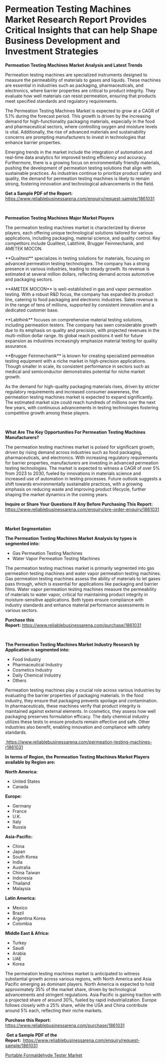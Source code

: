 <p><h1>Permeation Testing Machines Market Research Report Provides Critical Insights that can help Shape Business Development and Investment Strategies</h1></p><p><strong>Permeation Testing Machines Market Analysis and Latest Trends</strong></p>
<p><p>Permeation testing machines are specialized instruments designed to measure the permeability of materials to gases and liquids. These machines are essential in industries such as packaging, pharmaceuticals, and electronics, where barrier properties are critical to product integrity. They evaluate how well materials can resist permeation, ensuring that products meet specified standards and regulatory requirements.</p><p>The Permeation Testing Machines Market is expected to grow at a CAGR of 5.1% during the forecast period. This growth is driven by the increasing demand for high-functionality packaging materials, especially in the food and pharmaceutical sectors, where controlling oxygen and moisture levels is vital. Additionally, the rise of advanced materials and sustainability concerns are prompting manufacturers to invest in technologies that enhance barrier properties.</p><p>Emerging trends in the market include the integration of automation and real-time data analytics for improved testing efficiency and accuracy. Furthermore, there is a growing focus on environmentally friendly materials, pushing the development of permeation testing solutions that align with sustainable practices. As industries continue to prioritize product safety and quality, the demand for permeation testing machines is likely to remain strong, fostering innovation and technological advancements in the field.</p></p>
<p><strong>Get a Sample PDF of the Report:&nbsp;</strong> <a href="https://www.reliablebusinessarena.com/enquiry/request-sample/1861031?utm_campaign=3021&utm_medium=2&utm_source=Github&utm_content=ia&utm_term=12042025&utm_id=permeation-testing-machines">https://www.reliablebusinessarena.com/enquiry/request-sample/1861031</a></p>
<p>&nbsp;</p>
<p><strong>Permeation Testing Machines Major Market Players</strong></p>
<p><p>The permeation testing machines market is characterized by diverse players, each offering unique technological solutions tailored for various applications, including packaging, material science, and quality control. Key competitors include Qualitest, Labthink, Brugger Feinmechanik, and AMETEK MOCON.</p><p>**Qualitest** specializes in testing solutions for materials, focusing on advanced permeation testing technologies. The company has a strong presence in various industries, leading to steady growth. Its revenue is estimated at several million dollars, reflecting demand across automotive and packaging sectors.</p><p>**AMETEK MOCON** is well-established in gas and vapor permeation testing. With a robust R&D focus, the company has expanded its product line, catering to food packaging and electronic industries. Sales revenue is in the range of tens of millions, supported by consistent innovation and a dedicated customer base.</p><p>**Labthink** focuses on comprehensive material testing solutions, including permeation testers. The company has seen considerable growth due to its emphasis on quality and precision, with projected revenues in the multi-million dollar range. Its global reach positions it well for future expansion as industries increasingly emphasize material testing for quality assurance.</p><p>**Brugger Feinmechanik** is known for creating specialized permeation testing equipment with a niche market in high-precision applications. Though smaller in scale, its consistent performance in sectors such as medical and semiconductor demonstrates potential for niche market growth.</p><p>As the demand for high-quality packaging materials rises, driven by stricter regulatory requirements and increased consumer awareness, the permeation testing machines market is expected to expand significantly. The estimated market size could reach hundreds of millions over the next few years, with continuous advancements in testing technologies fostering competitive growth among these players.</p></p>
<p>&nbsp;</p>
<p><strong>What Are The Key Opportunities For Permeation Testing Machines Manufacturers?</strong></p>
<p><p>The permeation testing machines market is poised for significant growth, driven by rising demand across industries such as food packaging, pharmaceuticals, and electronics. With increasing regulatory requirements for barrier properties, manufacturers are investing in advanced permeation testing technologies. The market is expected to witness a CAGR of over 5% from 2023 to 2030, fueled by innovations in materials science and increased use of automation in testing processes. Future outlook suggests a shift towards environmentally sustainable practices, with a growing emphasis on reducing waste and improving product lifecycle, further shaping the market dynamics in the coming years.</p></p>
<p><strong>Inquire or Share Your Questions If Any Before Purchasing This Report:</strong> <a href="https://www.reliablebusinessarena.com/enquiry/pre-order-enquiry/1861031?utm_campaign=3021&utm_medium=2&utm_source=Github&utm_content=ia&utm_term=12042025&utm_id=permeation-testing-machines">https://www.reliablebusinessarena.com/enquiry/pre-order-enquiry/1861031</a></p>
<p>&nbsp;</p>
<p><strong>Market Segmentation</strong></p>
<p><strong>The Permeation Testing Machines Market Analysis by types is segmented into:</strong></p>
<p><ul><li>Gas Permeation Testing Machines</li><li>Water Vapor Permeation Testing Machines</li></ul></p>
<p><p>The permeation testing machines market is primarily segmented into gas permeation testing machines and water vapor permeation testing machines. Gas permeation testing machines assess the ability of materials to let gases pass through, which is essential for applications like packaging and barrier films. Water vapor permeation testing machines measure the permeability of materials to water vapor, critical for maintaining product integrity in moisture-sensitive applications. Both types ensure compliance with industry standards and enhance material performance assessments in various sectors.</p></p>
<p><strong>Purchase this Report:&nbsp;</strong><a href="https://www.reliablebusinessarena.com/purchase/1861031?utm_campaign=3021&utm_medium=2&utm_source=Github&utm_content=ia&utm_term=12042025&utm_id=permeation-testing-machines">https://www.reliablebusinessarena.com/purchase/1861031</a></p>
<p>&nbsp;</p>
<p><strong>The Permeation Testing Machines Market Industry Research by Application is segmented into:</strong></p>
<p><ul><li>Food Industry</li><li>Pharmaceutical Industry</li><li>Cosmetics Industry</li><li>Daily Chemical Industry</li><li>Others</li></ul></p>
<p><p>Permeation testing machines play a crucial role across various industries by evaluating the barrier properties of packaging materials. In the food industry, they ensure that packaging prevents spoilage and contamination. In pharmaceuticals, these machines verify that product integrity is maintained against external elements. In cosmetics, they assess how well packaging preserves formulation efficacy. The daily chemical industry utilizes these tests to ensure products remain effective and safe. Other industries also benefit, enabling innovation and compliance with safety standards.</p></p>
<p><a href="https://www.reliablebusinessarena.com/permeation-testing-machines-r1861031?utm_campaign=3021&utm_medium=2&utm_source=Github&utm_content=ia&utm_term=12042025&utm_id=permeation-testing-machines">&nbsp;https://www.reliablebusinessarena.com/permeation-testing-machines-r1861031</a></p>
<p><strong>In terms of Region, the Permeation Testing Machines Market Players available by Region are:</strong></p>
<p>
    <p> <strong> North America: </strong>
        <ul>
            <li>United States</li>
            <li>Canada</li>
        </ul>
        </p> 
    <p> <strong> Europe: </strong>
        <ul>
            <li>Germany</li>
            <li>France</li>
            <li>U.K.</li>
            <li>Italy</li>
            <li>Russia</li>
        </ul>
        </p> 
    <p> <strong> Asia-Pacific: </strong>
        <ul>
            <li>China</li>
            <li>Japan</li>
            <li>South Korea</li>
            <li>India</li>
            <li>Australia</li>
            <li>China Taiwan</li>
            <li>Indonesia</li>
            <li>Thailand</li>
            <li>Malaysia</li>
        </ul>
        </p> 
    <p> <strong> Latin America: </strong>
        <ul>
            <li>Mexico</li>
            <li>Brazil</li>
            <li>Argentina Korea</li>
            <li>Colombia</li>
        </ul>
        </p> 
    <p> <strong> Middle East & Africa: </strong>
        <ul>
            <li>Turkey</li>
            <li>Saudi</li>
            <li>Arabia</li>
            <li>UAE</li>
            <li>Korea</li>
        </ul>
    </p>
    </p>
<p><p>The permeation testing machines market is anticipated to witness substantial growth across various regions, with North America and Asia Pacific emerging as dominant players. North America is expected to hold approximately 35% of the market share, driven by technological advancements and stringent regulations. Asia Pacific is gaining traction with a projected share of around 30%, fueled by rapid industrialization. Europe follows closely with a 25% share, while the USA and China contribute around 5% each, reflecting their niche markets.</p></p>
<p><strong>Purchase this Report: </strong><a href="https://www.reliablebusinessarena.com/purchase/1861031?utm_campaign=3021&utm_medium=2&utm_source=Github&utm_content=ia&utm_term=12042025&utm_id=permeation-testing-machines">https://www.reliablebusinessarena.com/purchase/1861031</a></p>
<p>&nbsp;<strong>Get a Sample PDF of the Report:&nbsp;&nbsp;</strong><a href="https://www.reliablebusinessarena.com/enquiry/request-sample/1861031?utm_campaign=3021&utm_medium=2&utm_source=Github&utm_content=ia&utm_term=12042025&utm_id=permeation-testing-machines">https://www.reliablebusinessarena.com/enquiry/request-sample/1861031</a></p>
<p><strong></strong></p>
<p><p><a href="https://github.com/verikaahova/Market-Research-Report-List-1/blob/main/portable-formaldehyde-tester-market.md?utm_campaign=3021&utm_medium=2&utm_source=Github&utm_content=ia&utm_term=12042025&utm_id=permeation-testing-machines">Portable Formaldehyde Tester Market</a></p></p>